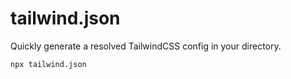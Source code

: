 # tailwind.json

Quickly generate a resolved TailwindCSS config in your directory.

```
npx tailwind.json
```
